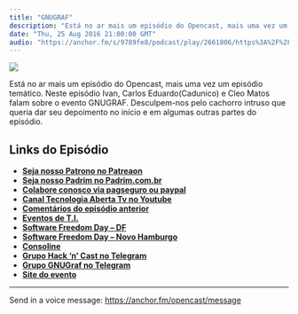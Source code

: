 ```yaml
---
title: "GNUGRAF"
description: "Está no ar mais um episódio do Opencast, mais uma vez um episódio temático. Neste episódio Ivan, Carlos Eduardo(Cadunico) e Cleo Matos falam sobre o e..."
date: "Thu, 25 Aug 2016 21:00:00 GMT"
audio: "https://anchor.fm/s/9789fe8/podcast/play/2661806/https%3A%2F%2Fd3ctxlq1ktw2nl.cloudfront.net%2Fproduction%2F2019-2-16%2F11435997-44100-2-fe4c46b0ea1c8.mp3"
---
```


![](https://d3sv2eduhewoas.cloudfront.net/episode/image/da26fb821ef04428824280fb45a1733c.jpg)


Está no ar mais um episódio do Opencast, mais uma vez um episódio temático. Neste episódio Ivan, Carlos Eduardo(Cadunico) e Cleo Matos falam sobre o evento GNUGRAF. Desculpem-nos pelo cachorro intruso que queria dar seu depoimento no início e em algumas outras partes do episódio.


**Links do Episódio**
---------------------


* [**Seja nosso Patrono no Patreaon**](https://www.patreon.com/tecnologiaaberta)
* [**Seja nosso Padrim no Padrim.com.br**](https://www.padrim.com.br/tecnologiaaberta)
* [**Colabore conosco via pagseguro ou paypal**](http://tecnologiaaberta.com.br/colaborar/)
* [**Canal Tecnologia Aberta Tv no Youtube**](http://youtube.com/tecnologiaaberta)
* [**Comentários do episódio anterior**](http://tecnologiaaberta.com.br/2016/08/opencast-63-edicao-de-video-com-software-livre/#comments)
* [**Eventos de T.I.**](http://tecnologiaaberta.com.br/2016/01/agenda-de-eventos-de-t-i/)
* [**Software Freedom Day – DF**](http://wiki.softwarefreedomday.org/2016/Brazil/Bras%C3%ADlia/Software%20Freedom%20Day%20DF%202016)
* [**Software Freedom Day – Novo Hamburgo**](http://wiki.softwarefreedomday.org/2016/Brazil/NovoHamburgo/SoftwareLivreVS)
* [**Consoline**](http://www.softwarelivrepe.com.br/?cat=1)
* [**Grupo Hack ‘n’ Cast no Telegram**](https://telegram.me/hackncast)
* [**Grupo GNUGraf no Telegram**](https://telegram.me/grupoGNUGRAF)
* [**Site do evento**](http://gnugraf.org/)



--- 

Send in a voice message: https://anchor.fm/opencast/message